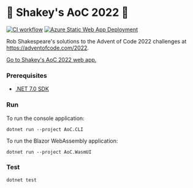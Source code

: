 # 🎄 Shakey's AoC 2022 🌟

[![CI workflow](https://github.com/robshakespeare/aoc2022/actions/workflows/CI-workflow.yml/badge.svg)](https://github.com/robshakespeare/aoc2022/actions/workflows/CI-workflow.yml)
[![Azure Static Web App Deployment](https://github.com/robshakespeare/aoc2022/actions/workflows/deployment-workflow.yml/badge.svg)](https://github.com/robshakespeare/aoc2022/actions/workflows/deployment-workflow.yml)

Rob Shakespeare's solutions to the Advent of Code 2022 challenges at https://adventofcode.com/2022.

[Go to Shakey's AoC 2022 web app.](https://black-smoke-0bf67c303.azurestaticapps.net)


### Prerequisites

* [.NET 7.0 SDK](https://dotnet.microsoft.com/en-us/download/dotnet/7.0)


### Run

To run the console application:

```
dotnet run --project AoC.CLI
```

To run the Blazor WebAssembly application:

```
dotnet run --project AoC.WasmUI
```


### Test

```
dotnet test
```
